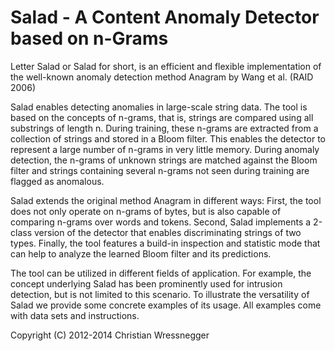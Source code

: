 Salad - A Content Anomaly Detector based on n-Grams
==

Letter Salad or Salad for short, is an efficient and flexible implementation of
the well-known anomaly detection method Anagram by Wang et al. (RAID 2006)

Salad enables detecting anomalies in large-scale string data. The tool is based
on the concepts of n-grams, that is, strings are compared using all substrings
of length n. During training, these n-grams are extracted from a collection of
strings and stored in a Bloom filter. This enables the detector to represent a
large number of n-grams in very little memory. During anomaly detection, the
n-grams of unknown strings are matched against the Bloom filter and strings
containing several n-grams not seen during training are flagged as anomalous.

Salad extends the original method Anagram in different ways: First, the tool
does not only operate on n-grams of bytes, but is also capable of comparing
n-grams over words and tokens. Second, Salad implements a 2-class version of the
detector that enables discriminating strings of two types. Finally, the tool
features a build-in inspection and statistic mode that can help to analyze the
learned Bloom filter and its predictions.

The tool can be utilized in different fields of application. For example, the
concept underlying Salad has been prominently used for intrusion detection, but
is not limited to this scenario. To illustrate the versatility of Salad we
provide some concrete examples of its usage. All examples come with data sets
and instructions.

Copyright (C) 2012-2014 Christian Wressnegger
